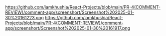 https://github.com/iamkhushia/React-Projects/blob/main/PR-4(COMMENT-REVIEW)/comment-app/screenshort/Screenshot%202025-01-30%20161223.png
https://github.com/iamkhushia/React-Projects/blob/main/PR-4(COMMENT-REVIEW)/comment-app/screenshort/Screenshot%202025-01-30%20161917.png
